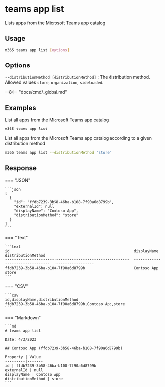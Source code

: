 # teams app list

Lists apps from the Microsoft Teams app catalog

## Usage

```sh
m365 teams app list [options]
```

## Options

`--distributionMethod [distributionMethod]`
: The distribution method. Allowed values `store`, `organization`, `sideloaded`.

--8<-- "docs/cmd/_global.md"

## Examples

List all apps from the Microsoft Teams app catalog

```sh
m365 teams app list
```

List all apps from the Microsoft Teams app catalog according to a given distribution method

```sh
m365 teams app list --distributionMethod 'store'
```

## Response

=== "JSON"

    ```json
    [
      {
        "id": "ffdb7239-3b58-46ba-b108-7f90a6d8799b",
        "externalId": null,
        "displayName": "Contoso App",
        "distributionMethod": "store"
      }
    ]
    ```

=== "Text"

    ```text
    id                                                        displayName                       distributionMethod
    --------------------------------------------------------  --------------------------------  ------------------
    ffdb7239-3b58-46ba-b108-7f90a6d8799b                      Contoso App                       store
    ```

=== "CSV"

    ```csv
    id,displayName,distributionMethod
    ffdb7239-3b58-46ba-b108-7f90a6d8799b,Contoso App,store
    ```

=== "Markdown"

    ```md
    # teams app list

    Date: 4/3/2023

    ## Contoso App (ffdb7239-3b58-46ba-b108-7f90a6d8799b)

    Property | Value
    ---------|-------
    id | ffdb7239-3b58-46ba-b108-7f90a6d8799b
    externalId | null
    displayName | Contoso App
    distributionMethod | store
    ```
